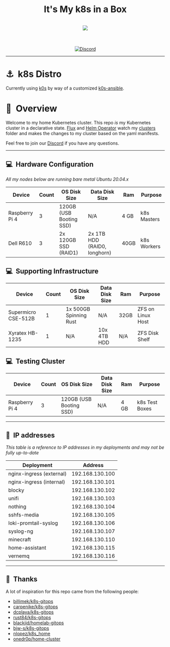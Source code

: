 <h1 align="center">
  It's My k8s in a Box
  <br />
  <br />
  <img src="https://i.imgur.com/p1RzXjQ.png">
</h1>
<br />
<div align="center">

[![Discord](https://img.shields.io/badge/discord-chat-7289DA.svg?maxAge=60&style=flat-square)](https://discord.gg/DNCynrJ)

</div>

---

# :anchor:&nbsp; k8s Distro

Currently using [k0s](https://k0sproject.io/) by way of a customized [k0s-ansible](https://github.com/movd/k0s-ansible).

# :book:&nbsp; Overview

Welcome to my home Kubernetes cluster. This repo _is_ my Kubernetes cluster in a declarative state. [Flux](https://github.com/fluxcd/flux2) and [Helm Operator](https://github.com/fluxcd/helm-operator) watch my [clusters](./clusters/) folder and makes the changes to my cluster based on the yaml manifests.

Feel free to join our [Discord](https://discord.gg/DNCynrJ) if you have any questions.

---

## :computer:&nbsp; Hardware Configuration

_All my nodes below are running bare metal Ubuntu 20.04.x_

| Device                  | Count | OS Disk Size            | Data Disk Size                           | Ram  | Purpose |
|-------------------------|-------|-------------------------|------------------------------------------|------|---------|
| Raspberry Pi 4          | 3     | 120GB (USB Booting SSD) | N/A                                      | 4 GB | k8s Masters |
| Dell R610               | 3     | 2x 120GB SSD (RAID1)    | 2x 1TB HDD (RAID0, longhorn)             | 40GB | k8s Workers |

## :computer:&nbsp; Supporting Infrastructure

| Device                  | Count | OS Disk Size            | Data Disk Size                           | Ram  | Purpose |
|-------------------------|-------|-------------------------|------------------------------------------|------|---------|
| Supermicro CSE-512B     | 1     | 1x 500GB Spinning Rust  | N/A                                      | 32GB | ZFS on Linux Host |
| Xyratex HB-1235         | 1     | N/A                     | 10x 4TB HDD                              | N/A  | ZFS Disk Shelf |

## :computer:&nbsp; Testing Cluster

| Device                  | Count | OS Disk Size            | Data Disk Size                           | Ram  | Purpose        |
|-------------------------|-------|-------------------------|------------------------------------------|------|----------------|
| Raspberry Pi 4          | 3     | 120GB (USB Booting SSD) | N/A                                      | 4 GB | k8s Test Boxes |


---

## :memo:&nbsp; IP addresses

_This table is a reference to IP addresses in my deployments and may not be fully up-to-date_

| Deployment               | Address        |
|--------------------------|----------------|
| nginx-ingress (external) | 192.168.130.100 |
| nginx-ingress (internal) | 192.168.130.101 |
| blocky                   | 192.168.130.102 |
| unifi                    | 192.168.130.103 |
| nothing                  | 192.168.130.104 |
| sshfs-media              | 192.168.130.105 |
| loki-promtail-syslog     | 192.168.130.106 |
| syslog-ng                | 192.168.130.107 |
| minecraft                | 192.168.130.110 |
| home-assistant           | 192.168.130.115 |
| vernemq                  | 192.168.130.116 |

---

## :handshake:&nbsp; Thanks

A lot of inspiration for this repo came from the following people:

- [billimek/k8s-gitops](https://github.com/billimek/k8s-gitops)
- [carpenike/k8s-gitops](https://github.com/carpenike/k8s-gitops)
- [dcplaya/k8s-gitops](https://github.com/dcplaya/k8s-gitops)
- [rust84/k8s-gitops](https://github.com/rust84/k8s-gitops)
- [blackjid/homelab-gitops](https://github.com/blackjid/homelab-gitops)
- [bjw-s/k8s-gitops](https://github.com/bjw-s/k8s-gitops)
- [nlopez/k8s_home](https://github.com/nlopez/k8s_home)
- [onedr0p/home-cluster](https://github.com/onedr0p/home-cluster)
